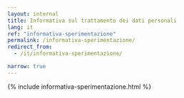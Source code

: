 ```yaml
---
layout: internal
title: Informativa sul trattamento dei dati personali
lang: it
ref: "informativa-sperimentazione"
permalink: /informativa-sperimentazione/
redirect_from:
  - /it/informativa-sperimentazione/

narrow: true
---
```


{% include informativa-sperimentazione.html %}